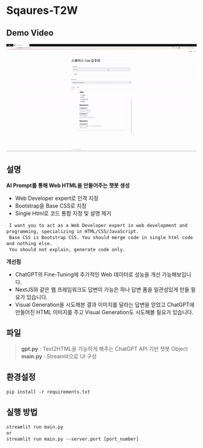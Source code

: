 # Sqaures-T2W
## Demo Video
<img src='assets/demo.gif' width="100%" height="40%"></img>

## 설명
**AI Prompt를 통해 Web HTML을 만들어주는 챗봇 생성**
- Web Developer expert로 인격 지정
- Bootstrap을 Base CSS로 지정 
- Single Html로 코드 통합 지정 및 설명 제거
```
 I want you to act as a Web Developer expert in web development and programming, specializing in HTML/CSS/JavaScript. 
 Base CSS is Bootstrap CSS. You should merge code in single html code and nothing else. 
 You should not explain, generate code only.
```

**개선점**
- ChatGPT의 Fine-Tuning에 추가적인 Web 데이터로 성능을 개선 가능해보입니다.
- NextJS와 같은 웹 프레임워크도 답변이 가능은 하나 답변 폼을 일관성있게 만들 필요가 있습니다.
- Visual Generation을 시도해본 결과 이미지를 달라는 답변을 얻었고 ChatGPT에 만들어진 HTML 이미지를 주고 Visual Generation도 시도해볼 필요가 있습니다.

## 파일
> **gpt.py** : Text2HTML을 가능하게 해주는 ChatGPT API 기반 챗봇 Object  
> **main.py** : Streamlit으로 UI 구성

## 환경설정
```
pip install -r requirements.txt
```
## 실행 방법
```
streamlit run main.py
or
streamlit run main.py --server.port [port_number]
```
